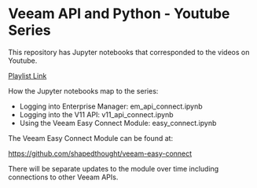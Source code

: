 # Veeam API and Python - Youtube Series

This repository has Jupyter notebooks that corresponded to the videos on Youtube.

[Playlist Link](https://youtube.com/playlist?list=PLEhRkGEqTIRwKpLZAf0ZU5dYktmR9AGyU)

How the Jupyter notebooks map to the series:

- Logging into Enterprise Manager: em_api_connect.ipynb
- Logging into the V11 API: v11_api_connect.ipynb
- Using the Veeam Easy Connect Module: easy_connect.ipynb

The Veeam Easy Connect Module can be found at: 

https://github.com/shapedthought/veeam-easy-connect

There will be separate updates to the module over time including connections to other Veeam APIs.
